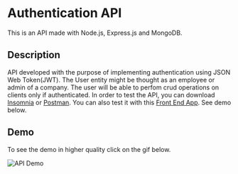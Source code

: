 # Authentication API

This is an API made with Node.js, Express.js and MongoDB.

## Description

API developed with the purpose of implementing authentication using JSON Web Token(JWT). The User entity might be thought as an employee or admin
of a company. The user will be able to perfom crud operations on clients only if authenticated. In order to test the API, you can download [Insomnia](https://insomnia.rest/download) or [Postman](https://www.postman.com/). You can also test it with this [Front End App](https://github.com/leonardo-alm/App--Jwt-Authentication). See demo below.

## Demo

To see the demo in higher quality click on the gif below.

![API Demo](demo/animacao.gif)